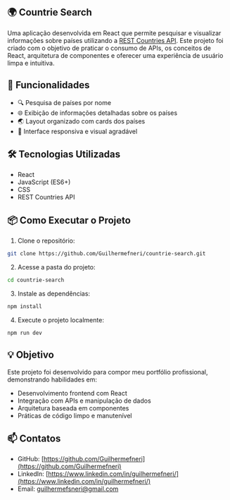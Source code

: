 ## 🌍 Countrie Search

Uma aplicação desenvolvida em React que permite pesquisar e visualizar informações sobre países utilizando a [REST Countries API](https://restcountries.com/). Este projeto foi criado com o objetivo de praticar o consumo de APIs, os conceitos de React, arquitetura de componentes e oferecer uma experiência de usuário limpa e intuitiva.

## 🚀 Funcionalidades

- 🔍 Pesquisa de países por nome
- 🌐 Exibição de informações detalhadas sobre os países
- 🌏 Layout organizado com cards dos países
- 🎨 Interface responsiva e visual agradável

## 🛠️ Tecnologias Utilizadas

- React
- JavaScript (ES6+)
- CSS
- REST Countries API

## 📦 Como Executar o Projeto

1. Clone o repositório:

```bash
git clone https://github.com/Guilhermefneri/countrie-search.git
```

2. Acesse a pasta do projeto:

```bash
cd countrie-search
```

3. Instale as dependências:

```bash
npm install
```

4. Execute o projeto localmente:

```bash
npm run dev
```

## 💡 Objetivo

Este projeto foi desenvolvido para compor meu portfólio profissional, demonstrando habilidades em:

- Desenvolvimento frontend com React
- Integração com APIs e manipulação de dados
- Arquitetura baseada em componentes
- Práticas de código limpo e manutenível

## 📫 Contatos

- GitHub: [https://github.com/Guilhermefneri](https://github.com/Guilhermefneri)
- LinkedIn: [https://www.linkedin.com/in/guilhermefneri/](https://www.linkedin.com/in/guilhermefneri/)
- Email: [guilhermefsneri@gmail.com](mailto:guilhermefsneri@gmail.com)
